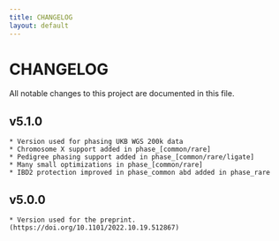 ```yaml
---
title: CHANGELOG
layout: default
---
```


# CHANGELOG

All notable changes to this project are documented in this file.

## v5.1.0
	* Version used for phasing UKB WGS 200k data
	* Chromosome X support added in phase_[common/rare]
	* Pedigree phasing support added in phase_[common/rare/ligate]
	* Many small optimizations in phase_[common/rare]
	* IBD2 protection improved in phase_common abd added in phase_rare

## v5.0.0
	* Version used for the preprint. (https://doi.org/10.1101/2022.10.19.512867)
	